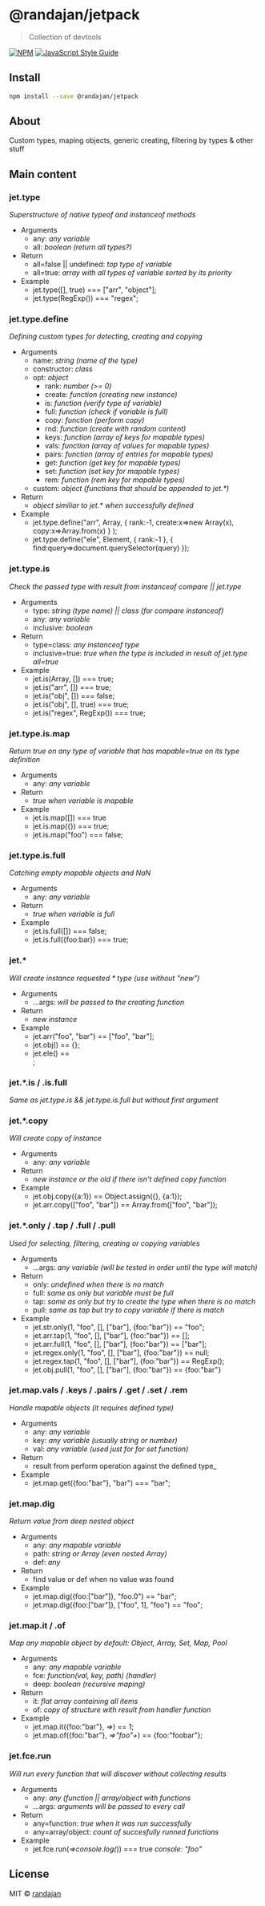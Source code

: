# @randajan/jetpack

> Collection of devtools

[![NPM](https://img.shields.io/npm/v/@randajan/jetpack.svg)](https://www.npmjs.com/package/@randajan/jetpack) [![JavaScript Style Guide](https://img.shields.io/badge/code_style-standard-brightgreen.svg)](https://standardjs.com)

## Install

```bash
npm install --save @randajan/jetpack
```

## About

Custom types, maping objects, generic creating, filtering by types & other stuff

## Main content

### __jet.type__
_Superstructure of native typeof and instanceof methods_

* Arguments
  * any: _any variable_
  * all: _boolean (return all types?)_
* Return
  * all=false || undefined: _top type of variable_
  * all=true: _array with all types of variable sorted by its priority_
* Example
  * jet.type([], true) === ["arr", "object"];
  * jet.type(RegExp()) === "regex";

### __jet.type.define__
_Defining custom types for detecting, creating and copying_

* Arguments
  * name: _string (name of the type)_
  * constructor: _class_
  * opt: _object_
    * rank: _number (>= 0)_
    * create: _function (creating new instance)_
    * is: _function (verify type of variable)_
    * full: _function (check if variable is full)_
    * copy: _function (perform copy)_
    * rnd: _function (create with random content)_
    * keys: _function (array of keys for mapable types)_
    * vals: _function (array of values for mapable types)_
    * pairs: _function (array of entries for mapable types)_
    * get: _function (get key for mapable types)_
    * set: _function (set key for mapable types)_
    * rem: _function (rem key for mapable types)_
  * custom: _object (functions that should be appended to jet.*)_
* Return
  * _object similiar to jet.* when successfully defined_
* Example
  * jet.type.define("arr", Array, { rank:-1, create:x=>new Array(x), copy:x=>Array.from(x) } );
  * jet.type.define("ele", Element, { rank:-1 }, { find:query=>document.querySelector(query) });

### __jet.type.is__
_Check the passed type with result from instanceof compare || jet.type_

* Arguments
  * type: _string (type name) || class (for compare instanceof)_
  * any: _any variable_
  * inclusive: _boolean_
* Return
  * type=class: _any instanceof type_
  * inclusive=true: _true when the type is included in result of jet.type all=true_
* Example
  * jet.is(Array, []) === true;
  * jet.is("arr", []) === true;
  * jet.is("obj", []) === false;
  * jet.is("obj", [], true) === true;
  * jet.is("regex", RegExp()) === true;

### __jet.type.is.map__
_Return true on any type of variable that has mapable=true on its type definition_

* Arguments
  * any: _any variable_
* Return
  * _true when variable is mapable_
* Example
  * jet.is.map([]) === true
  * jet.is.map({}) === true;
  * jet.is.map("foo") === false;

### __jet.type.is.full__
_Catching empty mapable objects and NaN_

* Arguments
  * any: _any variable_
* Return
  * _true when variable is full_
* Example
  * jet.is.full([]) === false;
  * jet.is.full({foo:bar}) === true;

### __jet.*__
_Will create instance requested * type (use without "new")_

* Arguments
  * ...args: _will be passed to the creating function_
* Return
  * _new instance_
* Example
  * jet.arr("foo", "bar") == ["foo", "bar"];
  * jet.obj() == {};
  * jet.ele() == <div></div>;

### __jet.*.is / .is.full__
_Same as jet.type.is && jet.type.is.full but without first argument_

### __jet.*.copy__
_Will create copy of instance_

* Arguments
  * any: _any variable_
* Return
  * _new instance or the old if there isn't defined copy function_
* Example
  * jet.obj.copy({a:1}) == Object.assign({}, {a:1});
  * jet.arr.copy(["foo", "bar"]) == Array.from(["foo", "bar"]);

### __jet.*.only / .tap / .full / .pull__
_Used for selecting, filtering, creating or copying variables_

* Arguments
  * ...args: _any variable (will be tested in order until the type will match)_
* Return
  * only: _undefined when there is no match_
  * full: _same as only but variable must be full_
  * tap: _same as only but try to create the type when there is no match_
  * pull: _same as tap but try to copy variable if there is match_
* Example
  * jet.str.only(1, "foo", [], ["bar"], {foo:"bar"}) == "foo";
  * jet.arr.tap(1, "foo", [], ["bar"], {foo:"bar"}) == [];
  * jet.arr.full(1, "foo", [], ["bar"], {foo:"bar"}) == ["bar"];
  * jet.regex.only(1, "foo", [], ["bar"], {foo:"bar"}) == null;
  * jet.regex.tap(1, "foo", [], ["bar"], {foo:"bar"}) == RegExp();
  * jet.obj.pull(1, "foo", [], ["bar"], {foo:"bar"}) == {foo:"bar"}

### __jet.map.vals / .keys / .pairs / .get / .set / .rem__
_Handle mapable objects (it requires defined type)_

* Arguments
  * any: _any variable_ 
  * key: _any variable (usually string or number)_
  * val: _any variable (used just for for set function)_
* Return
  * result from perform operation against the defined type_
* Example
  * jet.map.get({foo:"bar"}, "bar") === "bar";

### __jet.map.dig__
_Return value from deep nested object_

* Arguments
  * any: _any mapable variable_ 
  * path: _string or Array (even nested Array)_
  * def: _any_
* Return
  * find value or def when no value was found
* Example
  * jet.map.dig({foo:["bar"]}, "foo.0") == "bar";
  * jet.map.dig({foo:["bar"]}, ["foo", 1], "foo") == "foo";

### __jet.map.it / .of__
_Map any mapable object by default: Object, Array, Set, Map, Pool_

* Arguments
  * any: _any mapable variable_ 
  * fce: _function(val, key, path) (handler)_
  * deep: _boolean (recursive maping)_
* Return
  * it: _flat array containing all items_
  * of: _copy of structure with result from handler function_
* Example
  * jet.map.it({foo:"bar"}, _=>_) == 1;
  * jet.map.of({foo:"bar"}, _=>"foo"+_) == {foo:"foobar"};


### __jet.fce.run__
_Will run every function that will discover without collecting results_

* Arguments
  * any: _any (function || array/object with functions_
  * ...args: _arguments will be passed to every call_
* Return
  * any=function: _true when it was run successfully_
  * any=array/object: _count of succesfully runned functions_
* Example
  * jet.fce.run(_=>console.log(_)) === true _console: "foo"_


## License

MIT © [randajan](https://github.com/randajan)
